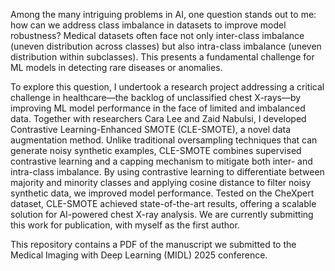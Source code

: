 Among the many intriguing problems in AI, one question stands out to me: how can we address class imbalance in datasets to improve model robustness? Medical datasets often face not only inter-class imbalance (uneven distribution across classes) but also intra-class imbalance (uneven distribution within subclasses). This presents a fundamental challenge for ML models in detecting rare diseases or anomalies.

To explore this question, I undertook a research project addressing a critical challenge in healthcare—the backlog of unclassified chest X-rays—by improving ML model performance in the face of limited and imbalanced data. Together with researchers Cara Lee and Zaid Nabulsi, I developed Contrastive Learning-Enhanced SMOTE (CLE-SMOTE), a novel data augmentation method. Unlike traditional oversampling techniques that can generate noisy synthetic examples, CLE-SMOTE combines supervised contrastive learning and a capping mechanism to mitigate both inter- and intra-class imbalance. By using contrastive learning to differentiate between majority and minority classes and applying cosine distance to filter noisy synthetic data, we improved model performance. Tested on the CheXpert dataset, CLE-SMOTE achieved state-of-the-art results, offering a scalable solution for AI-powered chest X-ray analysis. We are currently submitting this work for publication, with myself as the first author.

This repository contains a PDF of the manuscript we submitted to the Medical Imaging with Deep Learning (MIDL) 2025 conference.
